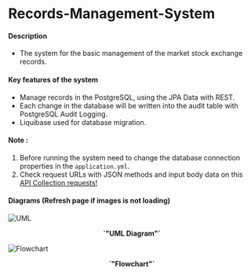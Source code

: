 # Records-Management-System
<h4>Description</h4>

* The system for the basic management of the market stock exchange records.

<h4>Key features of the system</h4>

* Manage records in the PostgreSQL, using the JPA Data with REST.
* Each change in the database will be written into the audit table with PostgreSQL Audit Logging.
* Liquibase used for database migration.

<h4>Note : </h4>

 1) Before running the system need to change the database connection properties in the `application.yml`.</br>
 2) Check request URLs with JSON methods and input body data on this [API Collection requests!](https://documenter.getpostman.com/view/2846959/TVCgxS8t)

<h4>Diagrams (Refresh page if images is not loading)</h4>

![UML](https://drive.google.com/uc?export=view&id=1PjQwUZYwbIpdrVHo0RKbYOWj-Qcf2Kj3)
<p align="center"><b>`"UML Diagram"`</b></p>

![Flowchart](https://drive.google.com/uc?export=view&id=1p98MmIqvDqSufCrjBUPVxTljdWb4mAey)
<p align="center"><b>`"Flowchart"`</b></p>
